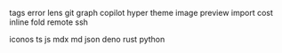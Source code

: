 tags
error lens
git graph
copilot
hyper theme
image preview
import cost
inline fold
remote ssh

iconos
ts
js
mdx
md
json
deno
rust
python
